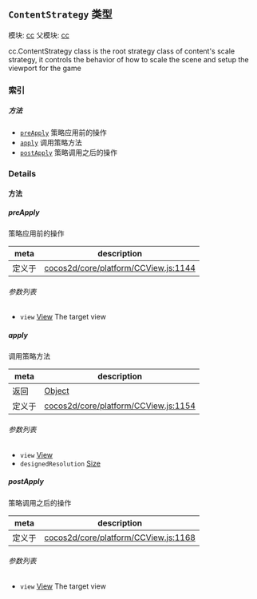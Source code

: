 ## `ContentStrategy` 类型



模块: [cc](../modules/cc.md)
父模块: [cc](../modules/cc.md)


<p>cc.ContentStrategy class is the root strategy class of content's scale strategy,
it controls the behavior of how to scale the scene and setup the viewport for the game</p>



### 索引



##### 方法

  - [`preApply`](#preapply) 策略应用前的操作
  - [`apply`](#apply) 调用策略方法
  - [`postApply`](#postapply) 策略调用之后的操作



### Details




<!-- Method Block -->
#### 方法


##### preApply

策略应用前的操作

| meta | description |
|------|-------------|
| 定义于 | [cocos2d/core/platform/CCView.js:1144](https://github.com/cocos-creator/engine/blob/26031bddd1aecdbf9bbdebe19ecaa672b1c35061/cocos2d/core/platform/CCView.js#L1144) |

###### 参数列表
- `view` <a href="../classes/View.html" class="crosslink">View</a> The target view


##### apply

调用策略方法

| meta | description |
|------|-------------|
| 返回 | <a href="https://developer.mozilla.org/en/JavaScript/Reference/Global_Objects/Object" class="crosslink external" target="_blank">Object</a> 
| 定义于 | [cocos2d/core/platform/CCView.js:1154](https://github.com/cocos-creator/engine/blob/26031bddd1aecdbf9bbdebe19ecaa672b1c35061/cocos2d/core/platform/CCView.js#L1154) |

###### 参数列表
- `view` <a href="../classes/View.html" class="crosslink">View</a> 
- `designedResolution` <a href="../classes/Size.html" class="crosslink">Size</a> 


##### postApply

策略调用之后的操作

| meta | description |
|------|-------------|
| 定义于 | [cocos2d/core/platform/CCView.js:1168](https://github.com/cocos-creator/engine/blob/26031bddd1aecdbf9bbdebe19ecaa672b1c35061/cocos2d/core/platform/CCView.js#L1168) |

###### 参数列表
- `view` <a href="../classes/View.html" class="crosslink">View</a> The target view



